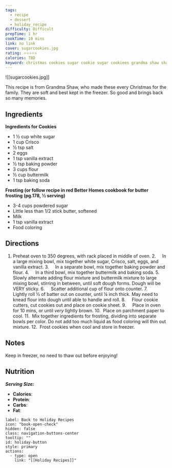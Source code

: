 ```yaml
---
tags:
  - recipe
  - dessert
  - holiday_recipe
difficulty: Difficult
prepTime: 1 hr
cookTime: 10 mins
link: no link
cover: sugarcookies.jpg
rating: ⭐️⭐️⭐️⭐️⭐️
calories: TBD
keyword: christmas cookies sugar cookie sugar cookiees grandma shaw shaw family
---
```


![[sugarcookies.jpg]]

This recipe is from Grandma Shaw, who made these every Christmas for the family. They are soft and best kept in the freezer. So good and brings back so many memories.

## Ingredients
**Ingredients for Cookies**
- 1 ½ cup white sugar
- 1 cup Crisco
- ½ tsp salt
- 2 eggs
- 1 tsp vanilla extract
- ½ tsp baking powder
- 3 cups flour
- ½ cup buttermilk
- 1 tsp baking soda

**Frosting (or follow recipe in red Better Homes cookbook for butter frosting (pg.178, ½ serving)**
- 3-4 cups powdered sugar
- Little less than 1/2 stick butter, softened
- Milk
- 1 tsp vanilla extract
- Food coloring


## Directions
1. Preheat oven to 350 degrees, with rack placed in middle of oven.
2.     In a large mixing bowl, mix together white sugar, Crisco, salt, eggs, and vanilla extract.
3.     In a separate bowl, mix together baking powder and flour.
4.     In a third bowl, mix together buttermilk and baking soda.
5.     Slowly alternate adding flour mixture and buttermilk mixture to large mixing bowl, stirring in between, until soft dough forms. Dough will be VERY sticky.
6.     Scatter additional cup of flour onto counter.
7.     Lightly roll ½ of batter out on counter, until ¼ inch thick. May need to knead flour into dough until able to handle and roll.
8.     Flour cookie cutters, cut cookies out and place on cookie sheet.
9.     Place in oven for 10 mins, or until _very_ lightly brown.
10.  Place on parchment paper to cool.
11.  Mix together ingredients for frosting, dividing into separate bowls per color. Do not add too much liquid as food coloring will thin out mixture.
12.  Frost cookies when cool and store in freezer.

## Notes
Keep in freezer, no need to thaw out before enjoying!

## Nutrition
***Serving Size:*** 
- **Calories**: 
- **Protein**: 
- **Carbs**: 
- **Fat**: 


```meta-bind-button
label: Back to Holiday Recipes
icon: "book-open-check"
hidden: false
class: navigation-buttons-center
tooltip: ""
id: holiday-button
style: primary
actions:
  - type: open
    link: "[[Holiday Recipes]]"

```
 
